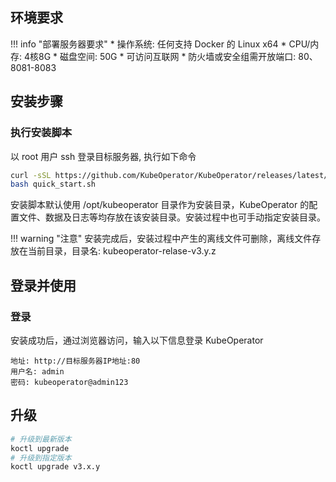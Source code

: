 ## 环境要求

!!! info "部署服务器要求"
    * 操作系统: 任何支持 Docker 的 Linux x64
    * CPU/内存: 4核8G
    * 磁盘空间: 50G
    * 可访问互联网
    * 防火墙或安全组需开放端口: 80、8081-8083

## 安装步骤

### 执行安装脚本

以 root 用户 ssh 登录目标服务器, 执行如下命令

```sh
curl -sSL https://github.com/KubeOperator/KubeOperator/releases/latest/download/quick_start.sh -o quick_start.sh
bash quick_start.sh
```

安装脚本默认使用 /opt/kubeoperator 目录作为安装目录，KubeOperator 的配置文件、数据及日志等均存放在该安装目录。安装过程中也可手动指定安装目录。

!!! warning "注意"
    安装完成后，安装过程中产生的离线文件可删除，离线文件存放在当前目录，目录名: kubeoperator-relase-v3.y.z
    
## 登录并使用

### 登录

安装成功后，通过浏览器访问，输入以下信息登录 KubeOperator

```
地址: http://目标服务器IP地址:80
用户名: admin
密码: kubeoperator@admin123
```

## 升级

```sh
# 升级到最新版本
koctl upgrade
# 升级到指定版本
koctl upgrade v3.x.y
```
